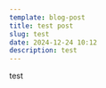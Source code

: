 ```yaml
---
template: blog-post
title: test post
slug: test
date: 2024-12-24 10:12
description: test
---
```

t﻿est